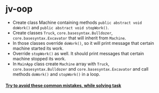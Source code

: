 # jv-oop

- Create class Machine containing methods `public abstract void doWork()` and `public abstract void stopWork()`.  
- Create classes `Truck`, `core.basesyntax.Bulldozer`, `core.basesyntax.Excavator` that will inherit from `Machine`.
- In those classes override `doWork()`, so it will print message that certain machine started its work.
- Override `stopWork()` as well. It should print messages that certain machine stopped its work.
- In `MainApp` class create `Machine` array with `Truck`, `core.basesyntax.Bulldozer` and `core.basesyntax.Excavator` and call methods `doWork()` and `stopWork()` in a loop.

#### [Try to avoid these common mistakes, while solving task](https://mate-academy.github.io/jv-program-common-mistakes/java-core/oop/oop)
